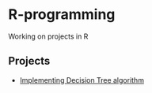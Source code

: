 # R-programming
Working on projects in R

## Projects
- [Implementing Decision Tree algorithm](https://github.com/kbakirov/R-programming/tree/master/Decision_Tree)

